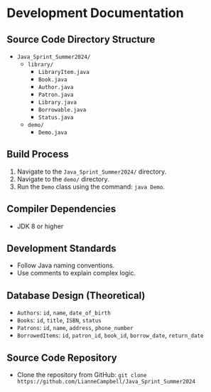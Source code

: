 # Development Documentation

## Source Code Directory Structure
- `Java_Sprint_Summer2024/`
  - `library/`
    - `LibraryItem.java`
    - `Book.java`
    - `Author.java`
    - `Patron.java`
    - `Library.java`
    - `Borrowable.java`
    - `Status.java`
  - `demo/`
    - `Demo.java`

## Build Process
1. Navigate to the `Java_Sprint_Summer2024/` directory.
2. Navigate to the `demo/` directory.
3. Run the `Demo` class using the command: `java Demo`.

## Compiler Dependencies
- JDK 8 or higher

## Development Standards
- Follow Java naming conventions.
- Use comments to explain complex logic.

## Database Design (Theoretical)
- `Authors`: `id`, `name`, `date_of_birth`
- `Books`: `id`, `title`, `ISBN`, `status`
- `Patrons`: `id`, `name`, `address`, `phone_number`
- `BorrowedItems`: `id`, `patron_id`, `book_id`, `borrow_date`, `return_date`

## Source Code Repository
- Clone the repository from GitHub: `git clone https://github.com/LianneCampbell/Java_Sprint_Summer2024`